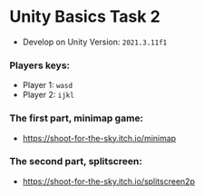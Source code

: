 # Unity Basics Task 2

- Develop on Unity Version: `2021.3.11f1`

### Players keys:

- Player 1: `wasd`
- Player 2: `ijkl`

### The first part, minimap game:

- https://shoot-for-the-sky.itch.io/minimap

### The second part, splitscreen:

- https://shoot-for-the-sky.itch.io/splitscreen2p